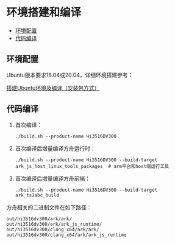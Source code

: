 # 环境搭建和编译<a name="ZH-CN_TOPIC_0000001174215863"></a>

-   [环境配置](#section922419503415)
-   [代码编译](#section1166711064317)

## 环境配置<a name="section922419503415"></a>

Ubuntu版本要求18.04或20.04，详细环境搭建参考：

[搭建Ubuntu环境及编译（安装包方式）](https://gitee.com/openharmony/docs/blob/master/zh-cn/device-dev/quick-start/quickstart-standard-package-environment.md)

## 代码编译<a name="section1166711064317"></a>

1.  首次编译：

    ```
    ./build.sh --product-name Hi3516DV300
    ```

2.  首次编译后增量编译方舟运行时：

    ```
    ./build.sh --product-name Hi3516DV300 --build-target ark_js_host_linux_tools_packages  # arm平台和host端运行工具
    ```

3.  首次编译后增量编译方舟前端：

    ```
    ./build.sh --product-name Hi3516DV300 --build-target ark_ts2abc_build
    ```


方舟相关的二进制文件在如下路径：

```
out/hi3516dv300/ark/ark/
out/hi3516dv300/ark/ark_js_runtime/
out/hi3516dv300/clang_x64/ark/ark/
out/hi3516dv300/clang_x64/ark/ark_js_runtime
```

